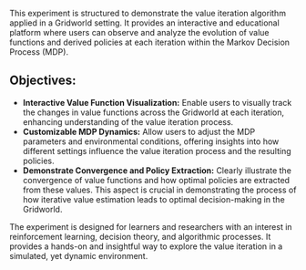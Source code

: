 This experiment is structured to demonstrate the value iteration algorithm applied in a Gridworld setting. It provides an interactive and educational platform where users can observe and analyze the evolution of value functions and derived policies at each iteration within the Markov Decision Process (MDP). 

## Objectives:
- **Interactive Value Function Visualization:** Enable users to visually track the changes in value functions across the Gridworld at each iteration, enhancing understanding of the value iteration process.
- **Customizable MDP Dynamics:** Allow users to adjust the MDP parameters and environmental conditions, offering insights into how different settings influence the value iteration process and the resulting policies.
- **Demonstrate Convergence and Policy Extraction:** Clearly illustrate the convergence of value functions and how optimal policies are extracted from these values. This aspect is crucial in demonstrating the process of how iterative value estimation leads to optimal decision-making in the Gridworld.

The experiment is designed for learners and researchers with an interest in reinforcement learning, decision theory, and algorithmic processes. It provides a hands-on and insightful way to explore the value iteration in a simulated, yet dynamic environment.
